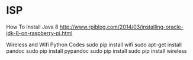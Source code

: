 # ISP

How To Install Java 8
http://www.rpiblog.com/2014/03/installing-oracle-jdk-8-on-raspberry-pi.html

Wireless and Wifi Python Codes
sudo pip install wifi
sudo apt-get install pandoc
sudo pip install pypandoc
sudo pip install 
sudo pip install wireless
